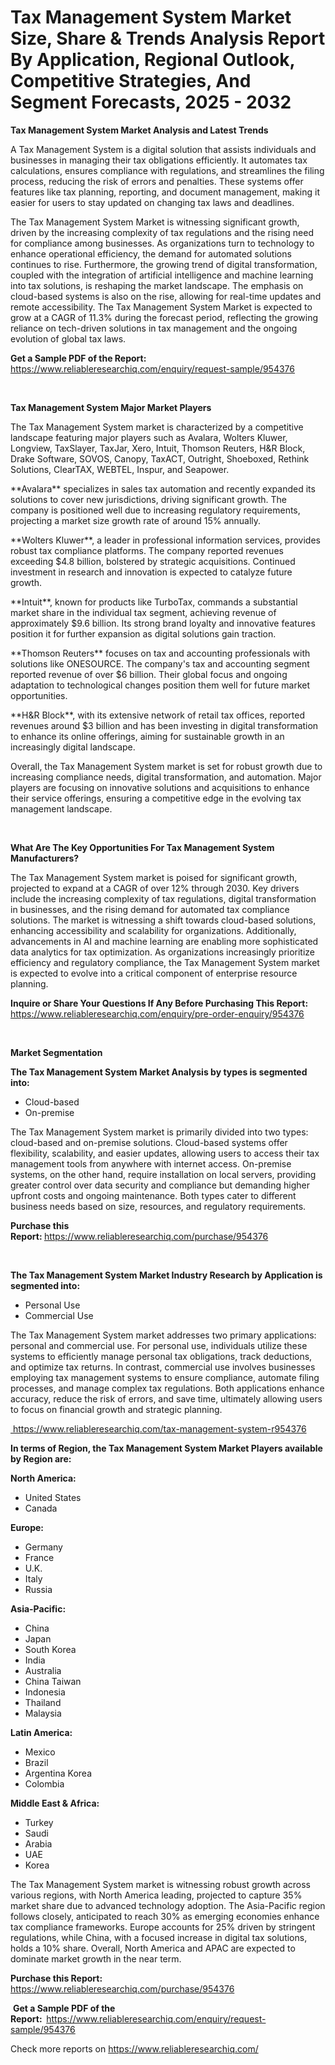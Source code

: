 <p><h1>Tax Management System Market Size, Share & Trends Analysis Report By Application, Regional Outlook, Competitive Strategies, And Segment Forecasts, 2025 - 2032</h1></p><p><strong>Tax Management System Market Analysis and Latest Trends</strong></p>
<p><p>A Tax Management System is a digital solution that assists individuals and businesses in managing their tax obligations efficiently. It automates tax calculations, ensures compliance with regulations, and streamlines the filing process, reducing the risk of errors and penalties. These systems offer features like tax planning, reporting, and document management, making it easier for users to stay updated on changing tax laws and deadlines.</p><p>The Tax Management System Market is witnessing significant growth, driven by the increasing complexity of tax regulations and the rising need for compliance among businesses. As organizations turn to technology to enhance operational efficiency, the demand for automated solutions continues to rise. Furthermore, the growing trend of digital transformation, coupled with the integration of artificial intelligence and machine learning into tax solutions, is reshaping the market landscape. The emphasis on cloud-based systems is also on the rise, allowing for real-time updates and remote accessibility. The Tax Management System Market is expected to grow at a CAGR of 11.3% during the forecast period, reflecting the growing reliance on tech-driven solutions in tax management and the ongoing evolution of global tax laws.</p></p>
<p><strong>Get a Sample PDF of the Report:&nbsp;</strong> <a href="https://www.reliableresearchiq.com/enquiry/request-sample/954376?utm_campaign=3296&utm_medium=2&utm_source=Github&utm_content=ia&utm_term=07032025&utm_id=tax-management-system">https://www.reliableresearchiq.com/enquiry/request-sample/954376</a></p>
<p>&nbsp;</p>
<p><strong>Tax Management System Major Market Players</strong></p>
<p><p>The Tax Management System market is characterized by a competitive landscape featuring major players such as Avalara, Wolters Kluwer, Longview, TaxSlayer, TaxJar, Xero, Intuit, Thomson Reuters, H&R Block, Drake Software, SOVOS, Canopy, TaxACT, Outright, Shoeboxed, Rethink Solutions, ClearTAX, WEBTEL, Inspur, and Seapower. </p><p>**Avalara** specializes in sales tax automation and recently expanded its solutions to cover new jurisdictions, driving significant growth. The company is positioned well due to increasing regulatory requirements, projecting a market size growth rate of around 15% annually.</p><p>**Wolters Kluwer**, a leader in professional information services, provides robust tax compliance platforms. The company reported revenues exceeding $4.8 billion, bolstered by strategic acquisitions. Continued investment in research and innovation is expected to catalyze future growth.</p><p>**Intuit**, known for products like TurboTax, commands a substantial market share in the individual tax segment, achieving revenue of approximately $9.6 billion. Its strong brand loyalty and innovative features position it for further expansion as digital solutions gain traction.</p><p>**Thomson Reuters** focuses on tax and accounting professionals with solutions like ONESOURCE. The company's tax and accounting segment reported revenue of over $6 billion. Their global focus and ongoing adaptation to technological changes position them well for future market opportunities.</p><p>**H&R Block**, with its extensive network of retail tax offices, reported revenues around $3 billion and has been investing in digital transformation to enhance its online offerings, aiming for sustainable growth in an increasingly digital landscape.</p><p>Overall, the Tax Management System market is set for robust growth due to increasing compliance needs, digital transformation, and automation. Major players are focusing on innovative solutions and acquisitions to enhance their service offerings, ensuring a competitive edge in the evolving tax management landscape.</p></p>
<p>&nbsp;</p>
<p><strong>What Are The Key Opportunities For Tax Management System Manufacturers?</strong></p>
<p><p>The Tax Management System market is poised for significant growth, projected to expand at a CAGR of over 12% through 2030. Key drivers include the increasing complexity of tax regulations, digital transformation in businesses, and the rising demand for automated tax compliance solutions. The market is witnessing a shift towards cloud-based solutions, enhancing accessibility and scalability for organizations. Additionally, advancements in AI and machine learning are enabling more sophisticated data analytics for tax optimization. As organizations increasingly prioritize efficiency and regulatory compliance, the Tax Management System market is expected to evolve into a critical component of enterprise resource planning.</p></p>
<p><strong>Inquire or Share Your Questions If Any Before Purchasing This Report:</strong> <a href="https://www.reliableresearchiq.com/enquiry/pre-order-enquiry/954376?utm_campaign=3296&utm_medium=2&utm_source=Github&utm_content=ia&utm_term=07032025&utm_id=tax-management-system">https://www.reliableresearchiq.com/enquiry/pre-order-enquiry/954376</a></p>
<p>&nbsp;</p>
<p><strong>Market Segmentation</strong></p>
<p><strong>The Tax Management System Market Analysis by types is segmented into:</strong></p>
<p><ul><li>Cloud-based</li><li>On-premise</li></ul></p>
<p><p>The Tax Management System market is primarily divided into two types: cloud-based and on-premise solutions. Cloud-based systems offer flexibility, scalability, and easier updates, allowing users to access their tax management tools from anywhere with internet access. On-premise systems, on the other hand, require installation on local servers, providing greater control over data security and compliance but demanding higher upfront costs and ongoing maintenance. Both types cater to different business needs based on size, resources, and regulatory requirements.</p></p>
<p><strong>Purchase this Report:&nbsp;</strong><a href="https://www.reliableresearchiq.com/purchase/954376?utm_campaign=3296&utm_medium=2&utm_source=Github&utm_content=ia&utm_term=07032025&utm_id=tax-management-system">https://www.reliableresearchiq.com/purchase/954376</a></p>
<p>&nbsp;</p>
<p><strong>The Tax Management System Market Industry Research by Application is segmented into:</strong></p>
<p><ul><li>Personal Use</li><li>Commercial Use</li></ul></p>
<p><p>The Tax Management System market addresses two primary applications: personal and commercial use. For personal use, individuals utilize these systems to efficiently manage personal tax obligations, track deductions, and optimize tax returns. In contrast, commercial use involves businesses employing tax management systems to ensure compliance, automate filing processes, and manage complex tax regulations. Both applications enhance accuracy, reduce the risk of errors, and save time, ultimately allowing users to focus on financial growth and strategic planning.</p></p>
<p><a href="https://www.reliableresearchiq.com/tax-management-system-r954376?utm_campaign=3296&utm_medium=2&utm_source=Github&utm_content=ia&utm_term=07032025&utm_id=tax-management-system">&nbsp;https://www.reliableresearchiq.com/tax-management-system-r954376</a></p>
<p><strong>In terms of Region, the Tax Management System Market Players available by Region are:</strong></p>
<p>
    <p> <strong> North America: </strong>
        <ul>
            <li>United States</li>
            <li>Canada</li>
        </ul>
        </p> 
    <p> <strong> Europe: </strong>
        <ul>
            <li>Germany</li>
            <li>France</li>
            <li>U.K.</li>
            <li>Italy</li>
            <li>Russia</li>
        </ul>
        </p> 
    <p> <strong> Asia-Pacific: </strong>
        <ul>
            <li>China</li>
            <li>Japan</li>
            <li>South Korea</li>
            <li>India</li>
            <li>Australia</li>
            <li>China Taiwan</li>
            <li>Indonesia</li>
            <li>Thailand</li>
            <li>Malaysia</li>
        </ul>
        </p> 
    <p> <strong> Latin America: </strong>
        <ul>
            <li>Mexico</li>
            <li>Brazil</li>
            <li>Argentina Korea</li>
            <li>Colombia</li>
        </ul>
        </p> 
    <p> <strong> Middle East & Africa: </strong>
        <ul>
            <li>Turkey</li>
            <li>Saudi</li>
            <li>Arabia</li>
            <li>UAE</li>
            <li>Korea</li>
        </ul>
    </p>
    </p>
<p><p>The Tax Management System market is witnessing robust growth across various regions, with North America leading, projected to capture 35% market share due to advanced technology adoption. The Asia-Pacific region follows closely, anticipated to reach 30% as emerging economies enhance tax compliance frameworks. Europe accounts for 25% driven by stringent regulations, while China, with a focused increase in digital tax solutions, holds a 10% share. Overall, North America and APAC are expected to dominate market growth in the near term.</p></p>
<p><strong>Purchase this Report: </strong><a href="https://www.reliableresearchiq.com/purchase/954376?utm_campaign=3296&utm_medium=2&utm_source=Github&utm_content=ia&utm_term=07032025&utm_id=tax-management-system">https://www.reliableresearchiq.com/purchase/954376</a></p>
<p>&nbsp;<strong>Get a Sample PDF of the Report:&nbsp;&nbsp;</strong><a href="https://www.reliableresearchiq.com/enquiry/request-sample/954376?utm_campaign=3296&utm_medium=2&utm_source=Github&utm_content=ia&utm_term=07032025&utm_id=tax-management-system">https://www.reliableresearchiq.com/enquiry/request-sample/954376</a></p>
<p><strong></strong></p>
<p>Check more reports on <a href="https://www.reliableresearchiq.com/?utm_campaign=3296&utm_medium=2&utm_source=Github&utm_content=ia&utm_term=07032025&utm_id=tax-management-system">https://www.reliableresearchiq.com/</a></p>